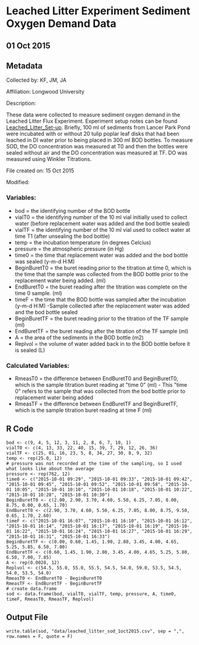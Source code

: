 # Leached Litter Experiment Sediment Oxygen Demand Data

## 01 Oct 2015

## Metadata

Collected by: KF, JM, JA 

Affiliation: Longwood University

Description: 

These data were collected to measure sediment oxygen demand in the Leached Litter Flux Experiment. Experiment setup notes can be found [Leached_Litter_Set-up](githuburl). Briefly, 100 ml of sediments from Lancer Park Pond were incubated with or without 20 tulip poplar leaf disks that had been leached in DI water prior to being placed in 300 ml BOD bottles. To measure SOD, the DO concentration was measured at T0 and then the bottles were sealed without air and the DO concentration was measured at TF.  DO was measured using Winkler Titrations.

File created on:  15 Oct 2015

Modified:

### Variables:

* bod = the identifying number of the BOD bottle
* vialT0 = the identifying number of the 10 ml vial initially used to collect water (before replacement water was added and the bod bottle sealed)
* vialTF = the identifying number of the 10 ml vial used to collect water at time T1 (after unsealing the bod bottle)
* temp = the incubation temperature (in degrees Celcius)
* pressure = the atmospheric pressure (in Hg)
* time0 = the time that replacement water was added and the bod bottle was sealed (y-m-d H:M)
* BeginBuretT0 = the buret reading prior to the titration at time 0, which is the time that the sample was collected from the BOD bottle prior to the replacement water being added. (ml)
* EndBuretT0 = the buret reading after the titration was complete on the time 0 sample. (ml)
* timeF = the time that the BOD bottle was sampled after the incubation (y-m-d H:M) -Sample collected after the replacement water was added and the bod bottle sealed
* BeginBuretTF = the buret reading prior to the titration of the TF sample (ml)
* EndBuretTF = the buret reading after the titration of the TF sample (ml)
* A = the area of the sediments in the BOD bottle (m2)
* Replvol = the volume of water added back in to the BOD bottle before it is sealed (L)

### Calculated Variables:

* RmeasT0 = the difference between EndBuretT0 and BeginBuretT0, which is the sample titration buret reading at "time 0" (ml) - This "time 0" refers to the sample that was collected from the bod bottle prior to replacement water being added
* RmeasTF = the difference between EndBuretTF and BeginBuretTF, which is the sample titration buret reading at time F (ml)

## R Code

    bod <- c(9, 4, 5, 12, 3, 11, 2, 8, 6, 7, 10, 1) 
    vialT0 <- c(4, 13, 33, 22, 40, 15, 39, 7, 29, 12, 26, 36)
    vialTF <- c(25, 01, 16, 23, 5, 8, 34, 27, 30, 8, 9, 32)
    temp <- rep(25.0, 12)
    # pressure was not recorded at the time of the sampling, so I used what looks like about the average 
    pressure <- rep(762, 12) 
    time0 <- c("2015-10-01 09:29", "2015-10-01 09:33", "2015-10-01 09:42", "2015-10-01 09:45", "2015-10-01 09:52", "2015-10-01 09:58", "2015-10-01 10:05", "2015-10-01 10:10", "2015-10-01 10:18", "2015-10-01 10:22", "2015-10-01 10:28", "2015-10-01 10:30")  
    BeginBuretT0 <- c(2.00, 2.90, 3.70, 4.60, 5.50, 6.25, 7.05, 8.00, 8.75, 0.00, 0.65, 1.70)
    EndBuretT0 <- c(2.90, 3.70, 4.60, 5.50, 6.25, 7.05, 8.00, 8.75, 9.50, 0.65, 1.70, 2.60)
    timeF <- c("2015-10-01 16:07", "2015-10-01 16:10", "2015-10-01 16:12", "2015-10-01 16:14", "2015-10-01 16:17", "2015-10-01 16:19", "2015-10-01 16:22", "2015-10-01 16:24", "2015-10-01 16:27", "2015-10-01 16:29", "2015-10-01 16:31", "2015-10-01 16:33")  
    BeginBuretTF <- c(0.00, 0.60, 1.45, 1.90, 2.80, 3.45, 4.00, 4.65, 5.25, 5.85, 6.50, 7.00)
    EndBuretTF <- c(0.60, 1.45, 1.90, 2.80, 3.45, 4.00, 4.65, 5.25, 5.80, 6.50, 7.00, 7.85)
    A <- rep(0.0028, 12)
    Replvol <- c(54.5, 55.0, 55.0, 55.5, 54.5, 54.0, 59.0, 53.5, 54.5, 54.0, 53.5, 54.0)
    RmeasT0 <- EndBuretT0 - BeginBuretT0    
    RmeasTF <- EndBuretTF - BeginBuretTF
    # create data.frame
    sod <- data.frame(bod, vialT0, vialTF, temp, pressure, A, time0, timeF, RmeasT0, RmeasTF, Replvol)

## Output File 

    write.table(sod, "data/leached_litter_sod_1oct2015.csv", sep = ",", row.names = F, quote = F) 
